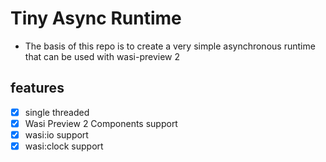 # Tiny Async Runtime
- The basis of this repo is to create a very simple asynchronous runtime that can be used with wasi-preview 2
## features
- [x] single threaded
- [x] Wasi Preview 2 Components support
- [x] wasi:io support
- [x] wasi:clock support

